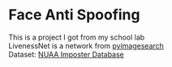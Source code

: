 # Face Anti Spoofing
This is a project I got from my school lab  
LivenessNet is a network from [pyimagesearch](https://www.pyimagesearch.com/2019/03/11/liveness-detection-with-opencv/)  
Dataset: [NUAA Imposter Database](http://parnec.nuaa.edu.cn/_upload/tpl/02/db/731/template731/pages/xtan/NUAAImposterDB_download.html)
